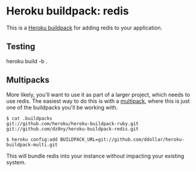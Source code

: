 Heroku buildpack: redis
======================

This is a [Heroku buildpack](http://devcenter.heroku.com/articles/buildpacks)
for adding redis to your application.

Testing
-------
heroku build -b .


Multipacks
----------

More likely, you'll want to use it as part of a larger project, which needs to use redis. The easiest way to do this is with a [multipack](https://github.com/ddollar/heroku-buildpack-multi),
where this is just one of the buildpacks you'll be working with.

    $ cat .buildpacks
    git://github.com/heroku/heroku-buildpack-ruby.git
    git://github.com/dz0ny/heroku-buildpack-redis.git

    $ heroku config:add BUILDPACK_URL=git://github.com/ddollar/heroku-buildpack-multi.git

This will bundle redis into your instance without impacting your existing
system.
